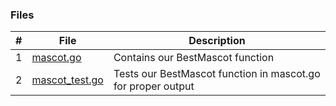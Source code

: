 ### Files

|   #   | File            | Description                                        |
| :---: | --------------- | -------------------------------------------------- |
| 1 | [mascot.go]() | Contains our BestMascot function |
| 2 | [mascot_test.go]() | Tests our BestMascot function in mascot.go for proper output |
